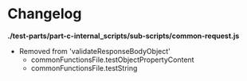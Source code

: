 # Changelog

**./test-parts/part-c-internal_scripts/sub-scripts/common-request.js**
* Removed from 'validateResponseBodyObject'
	* commonFunctionsFile.testObjectPropertyContent
	* commonFunctionsFile.testString
